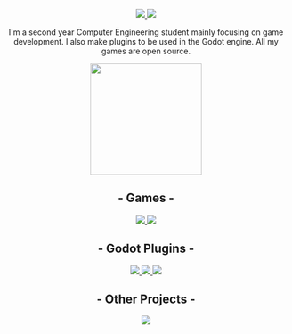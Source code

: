 <p align="center">
  <a href="https://discord.gg/ZuUWPaSrHa">
    <img src="https://img.shields.io/discord/1146846558508302366.svg?colorB=7289DA&style=for-the-badge&logo=data:image/png;base64,iVBORw0KGgoAAAANSUhEUgAAAHYAAABWAgMAAABnZYq0AAAACVBMVEUAAB38%2FPz%2F%2F%2F%2Bm8P%2F9AAAAAXRSTlMAQObYZgAAAAFiS0dEAIgFHUgAAAAJcEhZcwAACxMAAAsTAQCanBgAAAAHdElNRQfhBxwQJhxy2iqrAAABoElEQVRIx7WWzdGEIAyGgcMeKMESrMJ6rILZCiiBg4eYKr%2Fd1ZAfgXFm98sJfAyGNwno3G9sLucgYGpQ4OGVRxQTREMDZjF7ILSWjoiHo1n%2BE03Aw8p7CNY5IhkYd%2F%2F6MtO3f8BNhR1QWnarCH4tr6myl0cWgUVNcfMcXACP1hKrGMt8wcAyxide7Ymcgqale7hN6846uJCkQxw6GG7h2MH4Czz3cLqD1zHu0VOXMfZjHLoYvsdd0Q7ZvsOkafJ1P4QXxrWFd14wMc60h8JKCbyQvImzlFjyGoZTKzohwWR2UzSONHhYXBQOaKKsySsahwGGDnb%2FiYPJw22sCqzirSULYy1qtHhXGbtgrM0oagBV4XiTJok3GoLoDNH8ooTmBm7ZMsbpFzi2bgPGoXWXME6XT%2BRJ4GLddxJ4PpQy7tmfoU2HPN6cKg%2BledKHBKlF8oNSt5w5g5o8eXhu1IOlpl5kGerDxIVT%2BztzKepulD8utXqpChamkzzuo7xYGk%2FkpSYuviLXun5bzdRf0Krejzqyz7Z3p0I1v2d6HmA07dofmS48njAiuMgAAAAASUVORK5CYII%3D">
  </a>
  <a href="https://github.com/sponsors/peachey2k2">
    <img src="https://img.shields.io/github/sponsors/peachey2k2?style=for-the-badge">
  </a>
</p>

<p align="center">
  I'm a second year Computer Engineering student mainly focusing on game development. I also make plugins to be used in the Godot engine. All my games are open source.
</p>

<p align="center">
  <img height=200 src="https://github-readme-streak-stats.herokuapp.com/?user=peachey2k2&theme=apprentice">
</p>

<h2 align="center">
  - Games -
</h2>
<p align="center">
  <a href="https://github.com/peachey2k2/oniki">
    <img src="https://github-readme-stats.vercel.app/api/pin/?username=peachey2k2&repo=oniki&theme=apprentice&description_lines_count=3">
  </a>
  <a href="https://github.com/peachey2k2/ascii-puzzle-game">
    <img src="https://github-readme-stats.vercel.app/api/pin/?username=peachey2k2&repo=ascii-puzzle-game&theme=apprentice&description_lines_count=3">
  </a>
</p>


<h2 align="center">
  - Godot Plugins -
</h2>
<p align="center">
  <a href="https://github.com/peachey2k2/cheys-background-addon">
    <img src="https://github-readme-stats.vercel.app/api/pin/?username=peachey2k2&repo=cheys-background-addon&theme=apprentice&description_lines_count=3">
  </a>
  <a href="https://github.com/peachey2k2/godotstg">
    <img src="https://github-readme-stats.vercel.app/api/pin/?username=peachey2k2&repo=godotstg&theme=apprentice&description_lines_count=3">
  </a>
  <a href="https://github.com/peachey2k2/inline-color-picker">
    <img src="https://github-readme-stats.vercel.app/api/pin/?username=peachey2k2&repo=inline-color-picker&theme=apprentice&description_lines_count=3">
  </a>
</p>

<h2 align="center">
  - Other Projects -
</h2>
<p align="center">
  <a href="https://github.com/peachey2k2/aoc-godot">
    <img src="https://github-readme-stats.vercel.app/api/pin/?username=peachey2k2&repo=aoc-godot&theme=apprentice&description_lines_count=3">
  </a>
</p>

<!--
<p align="center">
  <img src="https://github-profile-trophy.vercel.app/?username=peachey2k2&row=1">
</p>
-->

<p align="center">
  <img height=1 src="https://github.com/peachey2k2/peachey2k2/assets/100072467/d2f25a32-3f11-417d-a4b6-80c48b388ca2">
</p>
